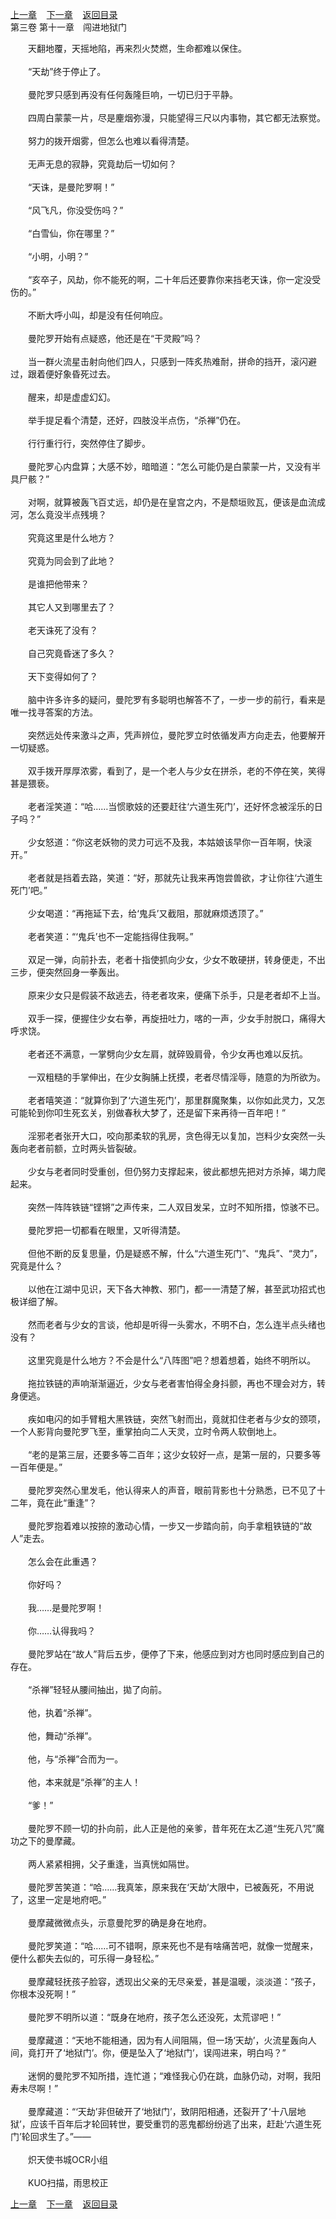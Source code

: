 
[上一章](https://github.com/xiaominghe2014/spider_book/blob/master/book/六道天书/第82章.md)&nbsp;&nbsp;&nbsp;&nbsp;[下一章](https://github.com/xiaominghe2014/spider_book/blob/master/book/六道天书/第84章.md)&nbsp;&nbsp;&nbsp;&nbsp;[返回目录](https://github.com/xiaominghe2014/spider_book/blob/master/book/六道天书/README.md)
<br />第三卷 第十一章　闯进地狱门<br />


　　天翻地覆，天摇地陷，再来烈火焚燃，生命都难以保住。<br />
<br />
　　“天劫”终于停止了。<br />
<br />
　　曼陀罗只感到再没有任何轰隆巨响，一切已归于平静。<br />
<br />
　　四周白蒙蒙一片，尽是麈烟弥漫，只能望得三尺以内事物，其它都无法察觉。<br />
<br />
　　努力的拨开烟雾，但怎么也难以看得清楚。<br />
<br />
　　无声无息的寂静，究竟劫后一切如何？<br />
<br />
　　“天诛，是曼陀罗啊！”<br />
<br />
　　“风飞凡，你没受伤吗？”<br />
<br />
　　“白雪仙，你在哪里？”<br />
<br />
　　“小明，小明？”<br />
<br />
　　“亥卒子，风劫，你不能死的啊，二十年后还要靠你来挡老天诛，你一定没受伤的。”<br />
<br />
　　不断大呼小叫，却是没有任何响应。<br />
<br />
　　曼陀罗开始有点疑惑，他还是在“干灵殿”吗？<br />
<br />
　　当一群火流星击射向他们四人，只感到一阵炙热难耐，拼命的挡开，滚闪避过，跟着便好象昏死过去。<br />
<br />
　　醒来，却是虚虚幻幻。<br />
<br />
　　举手提足看个清楚，还好，四肢没半点伤，“杀禅”仍在。<br />
<br />
　　行行重行行，突然停住了脚步。<br />
<br />
　　曼陀罗心内盘算；大感不妙，暗暗道：“怎么可能仍是白蒙蒙一片，又没有半具尸骸？”<br />
<br />
　　对啊，就算被轰飞百丈远，却仍是在皇宫之内，不是颓垣败瓦，便该是血流成河，怎么竟没半点残境？<br />
<br />
　　究竟这里是什么地方？<br />
<br />
　　究竟为同会到了此地？<br />
<br />
　　是谁把他带来？<br />
<br />
　　其它人又到哪里去了？<br />
<br />
　　老天诛死了没有？<br />
<br />
　　自己究竟昏迷了多久？<br />
<br />
　　天下变得如何了？<br />
<br />
　　脑中许多许多的疑问，曼陀罗有多聪明也解答不了，一步一步的前行，看来是唯一找寻答案的方法。<br />
<br />
　　突然远处传来激斗之声，凭声辨位，曼陀罗立时依循发声方向走去，他要解开一切疑惑。<br />
<br />
　　双手拨开厚厚浓雾，看到了，是一个老人与少女在拼杀，老的不停在笑，笑得甚是猥亵。<br />
<br />
　　老者淫笑道：“哈……当惯歌妓的还要赶往‘六道生死门’，还好怀念被淫乐的日子吗？”<br />
<br />
　　少女怒道：“你这老妖物的灵力可远不及我，本姑娘该早你一百年啊，快滚开。”<br />
<br />
　　老者就是挡着去路，笑道：“好，那就先让我来再饱尝兽欲，才让你往‘六道生死门’吧。”<br />
<br />
　　少女喝道：“再拖延下去，给‘鬼兵’又截阻，那就麻烦透顶了。”<br />
<br />
　　老者笑道：“‘鬼兵’也不一定能挡得住我啊。”<br />
<br />
　　双足一弹，向前扑去，老者十指使抓向少女，少女不敢硬拼，转身便走，不出三步，便突然回身一拳轰出。<br />
<br />
　　原来少女只是假装不敌逃去，待老者攻来，便痛下杀手，只是老者却不上当。<br />
<br />
　　双手一探，便握住少女右拳，再旋扭吐力，喀的一声，少女手肘脱口，痛得大呼求饶。<br />
<br />
　　老者还不满意，一掌劈向少女左肩，就碎毁肩骨，令少女再也难以反抗。<br />
<br />
　　一双粗糙的手掌伸出，在少女胸脯上抚摸，老者尽情淫辱，随意的为所欲为。<br />
<br />
　　老者嘻笑道：“就算你到了‘六道生死门’，那里群魔聚集，以你如此灵力，又怎可能轮到你叩生死玄关，别做春秋大梦了，还是留下来再待一百年吧！”<br />
<br />
　　淫邪老者张开大口，咬向那柔软的乳房，贪色得无以复加，岂料少女突然一头轰向老者前额，立时两头皆裂破。<br />
<br />
　　少女与老者同时受重创，但仍努力支撑起来，彼此都想先把对方杀掉，竭力爬起来。<br />
<br />
　　突然一阵阵铁链“铿锵”之声传来，二人双目发呆，立时不知所措，惊骇不已。<br />
<br />
　　曼陀罗把一切都看在眼里，又听得清楚。<br />
<br />
　　但他不断的反复思量，仍是疑惑不解，什么“六道生死门”、“鬼兵”、“灵力”，究竟是什么？<br />
<br />
　　以他在江湖中见识，天下各大神教、邪门，都一一清楚了解，甚至武功招式也极详细了解。<br />
<br />
　　然而老者与少女的言谈，他却是听得一头雾水，不明不白，怎么连半点头绪也没有？<br />
<br />
　　这里究竟是什么地方？不会是什么“八阵图”吧？想着想着，始终不明所以。<br />
<br />
　　拖拉铁链的声响渐渐逼近，少女与老者害怕得全身抖颤，再也不理会对方，转身便逃。<br />
<br />
　　疾如电闪的如手臂粗大黑铁链，突然飞射而出，竟就扣住老者与少女的颈项，一个人影背向曼陀罗飞至，重掌拍向二人天灵，立时令两人软倒地上。<br />
<br />
　　“老的是第三层，还要多等二百年；这少女较好一点，是第一层的，只要多等一百年便是。”<br />
<br />
　　曼陀罗突然心里发毛，他认得来人的声音，眼前背影也十分熟悉，已不见了十二年，竟在此“重逢”？<br />
<br />
　　曼陀罗抱着难以按捺的激动心情，一步又一步踏向前，向手拿粗铁链的“故人”走去。<br />
<br />
　　怎么会在此重遇？<br />
<br />
　　你好吗？<br />
<br />
　　我……是曼陀罗啊！<br />
<br />
　　你……认得我吗？<br />
<br />
　　曼陀罗站在“故人”背后五步，便停了下来，他感应到对方也同时感应到自己的存在。<br />
<br />
　　“杀禅”轻轻从腰间抽出，拋了向前。<br />
<br />
　　他，执着“杀禅”。<br />
<br />
　　他，舞动“杀禅”。<br />
<br />
　　他，与“杀禅”合而为一。<br />
<br />
　　他，本来就是“杀禅”的主人！<br />
<br />
　　“爹！”<br />
<br />
　　曼陀罗不顾一切的扑向前，此人正是他的亲爹，昔年死在太乙道“生死八咒”魔功之下的曼摩藏。<br />
<br />
　　两人紧紧相拥，父子重逢，当真恍如隔世。<br />
<br />
　　曼陀罗苦笑道：“哈……我真笨，原来我在‘天劫’大限中，已被轰死，不用说了，这里一定是地府吧。”<br />
<br />
　　曼摩藏微微点头，示意曼陀罗的确是身在地府。<br />
<br />
　　曼陀罗笑道：“哈……可不错啊，原来死也不是有啥痛苦吧，就像一觉醒来，便什么都失去似的，可乐得一身轻松。”<br />
<br />
　　曼摩藏轻抚孩子脸容，透现出父亲的无尽亲爱，甚是温暖，淡淡道：“孩子，你根本没死啊！”<br />
<br />
　　曼陀罗不明所以道：“既身在地府，孩子怎么还没死，太荒谬吧！”<br />
<br />
　　曼摩藏道：“天地不能相通，因为有人间阻隔，但一场‘天劫’，火流星轰向人间，竟打开了‘地狱门’。你，便是坠入了‘地狱门’，误闯进来，明白吗？”<br />
<br />
　　迷惘的曼陀罗不知所措，连忙道；“难怪我心仍在跳，血脉仍动，对啊，我阳寿未尽啊！”<br />
<br />
　　曼摩藏道：“‘天劫’非但破开了‘地狱门’，致阴阳相通，还裂开了‘十八层地狱’，应该千百年后才轮回转世，要受重罚的恶鬼都纷纷逃了出来，赶赴‘六道生死门’轮回求生了。”——<br />
<br />
　　炽天使书城OCR小组<br />
<br />
　　KUO扫描，雨思校正

          
[上一章](https://github.com/xiaominghe2014/spider_book/blob/master/book/六道天书/第82章.md)&nbsp;&nbsp;&nbsp;&nbsp;[下一章](https://github.com/xiaominghe2014/spider_book/blob/master/book/六道天书/第84章.md)&nbsp;&nbsp;&nbsp;&nbsp;[返回目录](https://github.com/xiaominghe2014/spider_book/blob/master/book/六道天书/README.md)
